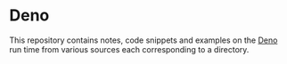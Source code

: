 # Deno

This repository contains notes, code snippets and examples on the [Deno](https://deno.com/) run time from various sources each corresponding to a directory.

